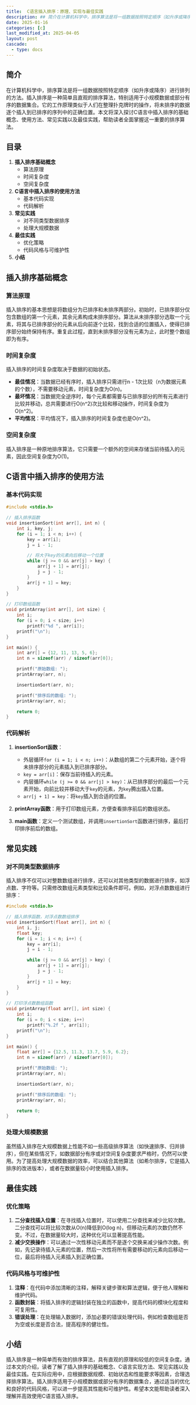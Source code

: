 ```yaml
---
title:  C语言插入排序：原理、实现与最佳实践
description: ## 简介在计算机科学中，排序算法是将一组数据按照特定顺序（如升序或降序）进行排列的方法。插入排序是一种简单且直观的排序算法，特别适用于小规模数据或部分有序的数据集合。它的工作原理类似于人们在整理扑克牌时的操作，将未排序的数据逐个插入到已排序的序列中的正确位置。本文将深入探讨C语言中插入排序的基础概念、使用方法、常见实践以及最佳实践，帮助读者全面掌握这一重要的排序算法。
date: 2025-01-16
categories: [c]
last_modified_at: 2025-04-05 
layout: post
cascade:
  - type: docs
---
```



## 简介
在计算机科学中，排序算法是将一组数据按照特定顺序（如升序或降序）进行排列的方法。插入排序是一种简单且直观的排序算法，特别适用于小规模数据或部分有序的数据集合。它的工作原理类似于人们在整理扑克牌时的操作，将未排序的数据逐个插入到已排序的序列中的正确位置。本文将深入探讨C语言中插入排序的基础概念、使用方法、常见实践以及最佳实践，帮助读者全面掌握这一重要的排序算法。

## 目录
1. **插入排序基础概念**
    - 算法原理
    - 时间复杂度
    - 空间复杂度
2. **C语言中插入排序的使用方法**
    - 基本代码实现
    - 代码解析
3. **常见实践**
    - 对不同类型数据排序
    - 处理大规模数据
4. **最佳实践**
    - 优化策略
    - 代码风格与可维护性
5. **小结**

## 插入排序基础概念
### 算法原理
插入排序的基本思想是将数组分为已排序和未排序两部分。初始时，已排序部分仅包含数组的第一个元素，其余元素构成未排序部分。算法从未排序部分选取一个元素，将其与已排序部分的元素从后向前逐个比较，找到合适的位置插入，使得已排序部分始终保持有序。重复此过程，直到未排序部分没有元素为止，此时整个数组即为有序。

### 时间复杂度
插入排序的时间复杂度取决于数据的初始状态。
- **最佳情况**：当数据已经有序时，插入排序只需进行n - 1次比较（n为数据元素的个数），不需要移动元素，时间复杂度为O(n)。
- **最坏情况**：当数据完全逆序时，每个元素都需要与已排序部分的所有元素进行比较并移动，总共需要进行O(n^2)次比较和移动操作，时间复杂度为O(n^2)。
- **平均情况**：平均情况下，插入排序的时间复杂度也是O(n^2)。

### 空间复杂度
插入排序是一种原地排序算法，它只需要一个额外的空间来存储当前待插入的元素，因此空间复杂度为O(1)。

## C语言中插入排序的使用方法
### 基本代码实现
```c
#include <stdio.h>

// 插入排序函数
void insertionSort(int arr[], int n) {
    int i, key, j;
    for (i = 1; i < n; i++) {
        key = arr[i];
        j = i - 1;

        // 将大于key的元素向后移动一个位置
        while (j >= 0 && arr[j] > key) {
            arr[j + 1] = arr[j];
            j = j - 1;
        }
        arr[j + 1] = key;
    }
}

// 打印数组函数
void printArray(int arr[], int size) {
    int i;
    for (i = 0; i < size; i++)
        printf("%d ", arr[i]);
    printf("\n");
}

int main() {
    int arr[] = {12, 11, 13, 5, 6};
    int n = sizeof(arr) / sizeof(arr[0]);

    printf("原始数组: ");
    printArray(arr, n);

    insertionSort(arr, n);

    printf("排序后的数组: ");
    printArray(arr, n);

    return 0;
}
```

### 代码解析
1. **insertionSort函数**：
    - 外层循环`for (i = 1; i < n; i++)`：从数组的第二个元素开始，逐个将未排序部分的元素插入到已排序部分。
    - `key = arr[i]`：保存当前待插入的元素。
    - 内层循环`while (j >= 0 && arr[j] > key)`：从已排序部分的最后一个元素开始，向前比较并移动大于`key`的元素，为`key`腾出插入位置。
    - `arr[j + 1] = key`：将`key`插入到合适的位置。

2. **printArray函数**：用于打印数组元素，方便查看排序前后的数组状态。

3. **main函数**：定义一个测试数组，并调用`insertionSort`函数进行排序，最后打印排序前后的数组。

## 常见实践
### 对不同类型数据排序
插入排序不仅可以对整数数组进行排序，还可以对其他类型的数据进行排序，如浮点数、字符等。只需修改数组元素类型和比较条件即可。例如，对浮点数数组进行排序：
```c
#include <stdio.h>

// 插入排序函数，对浮点数数组排序
void insertionSort(float arr[], int n) {
    int i, j;
    float key;
    for (i = 1; i < n; i++) {
        key = arr[i];
        j = i - 1;

        while (j >= 0 && arr[j] > key) {
            arr[j + 1] = arr[j];
            j = j - 1;
        }
        arr[j + 1] = key;
    }
}

// 打印浮点数数组函数
void printArray(float arr[], int size) {
    int i;
    for (i = 0; i < size; i++)
        printf("%.2f ", arr[i]);
    printf("\n");
}

int main() {
    float arr[] = {12.5, 11.3, 13.7, 5.9, 6.2};
    int n = sizeof(arr) / sizeof(arr[0]);

    printf("原始数组: ");
    printArray(arr, n);

    insertionSort(arr, n);

    printf("排序后的数组: ");
    printArray(arr, n);

    return 0;
}
```

### 处理大规模数据
虽然插入排序在大规模数据上性能不如一些高级排序算法（如快速排序、归并排序），但在某些情况下，如数据部分有序或对空间复杂度要求严格时，仍然可以使用。为了提高处理大规模数据的效率，可以结合其他算法（如希尔排序，它是插入排序的改进版本），或者在数据量较小时使用插入排序。

## 最佳实践
### 优化策略
1. **二分查找插入位置**：在寻找插入位置时，可以使用二分查找来减少比较次数。二分查找可以将比较次数从O(n)降低到O(log n)，但移动元素的次数仍然不变。不过，在数据量较大时，这种优化可以显著提高性能。
2. **减少交换操作**：可以通过一次性移动元素而不是逐个交换来减少操作次数。例如，先记录待插入元素的位置，然后一次性将所有需要移动的元素向后移动一位，最后将待插入元素插入到正确位置。

### 代码风格与可维护性
1. **注释**：在代码中添加清晰的注释，解释关键步骤和算法逻辑，便于他人理解和维护代码。
2. **函数封装**：将插入排序的逻辑封装在独立的函数中，提高代码的模块化程度和可复用性。
3. **错误处理**：在处理输入数据时，添加必要的错误处理代码，例如检查数组是否为空或长度是否合法，提高程序的健壮性。

## 小结
插入排序是一种简单而有效的排序算法，具有直观的原理和较低的空间复杂度。通过本文的介绍，读者了解了插入排序的基础概念、C语言实现方法、常见实践以及最佳实践。在实际应用中，应根据数据规模、初始状态和性能要求等因素，合理选择排序算法。插入排序适用于小规模数据或部分有序的数据集合，通过适当的优化和良好的代码风格，可以进一步提高其性能和可维护性。希望本文能帮助读者深入理解并高效使用C语言插入排序。